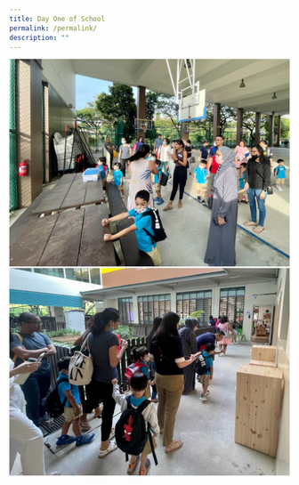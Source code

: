 ```yaml
---
title: Day One of School
permalink: /permalink/
description: ""
---
```

![](/images/3d6236fd-08d0-4e37-bc50-b7ba463c4d5f.jpg)[]()![](/images/3d454082-f2cc-4c7e-be9b-d1d811d702c9.jpg)